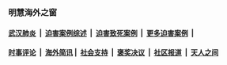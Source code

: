 
### 明慧海外之窗

####  [武汉肺炎](indexes/365.md?t=01290900) &nbsp;|&nbsp;  [迫害案例综述](indexes/328.md?t=01290900) &nbsp;|&nbsp; [迫害致死案例](indexes/277.md?t=01290900)  &nbsp;|&nbsp; [更多迫害案例](indexes/81.md?t=01290900)  &nbsp;|&nbsp; 
####  [时事评论](indexes/251.md?t=01290900) &nbsp;|&nbsp; [海外简讯](indexes/245.md?t=01290900)&nbsp;|&nbsp;  [社会支持](indexes/140.md?t=01290900) &nbsp;|&nbsp; [褒奖决议](indexes/282.md?t=01290900) &nbsp;|&nbsp; [社区报道](indexes/91.md?t=01290900)  &nbsp;|&nbsp; [天人之间](indexes/78.md?t=01290900) 

